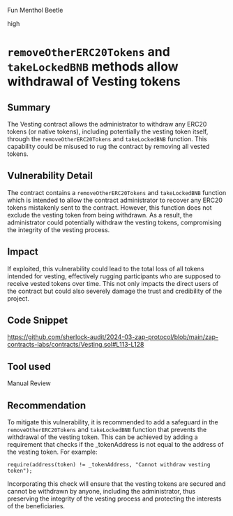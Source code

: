 Fun Menthol Beetle

high

# `removeOtherERC20Tokens` and `takeLockedBNB` methods allow withdrawal of Vesting tokens

## Summary
The Vesting contract allows the administrator to withdraw any ERC20 tokens (or native tokens), including potentially the vesting token itself, through the `removeOtherERC20Tokens` and `takeLockedBNB` function. This capability could be misused to rug the contract by removing all vested tokens.

## Vulnerability Detail
The contract contains a `removeOtherERC20Tokens` and `takeLockedBNB` function which is intended to allow the contract administrator to recover any ERC20 tokens mistakenly sent to the contract. However, this function does not exclude the vesting token from being withdrawn. As a result, the administrator could potentially withdraw the vesting tokens, compromising the integrity of the vesting process.

## Impact
If exploited, this vulnerability could lead to the total loss of all tokens intended for vesting, effectively rugging participants who are supposed to receive vested tokens over time. This not only impacts the direct users of the contract but could also severely damage the trust and credibility of the project.

## Code Snippet
https://github.com/sherlock-audit/2024-03-zap-protocol/blob/main/zap-contracts-labs/contracts/Vesting.sol#L113-L128

## Tool used

Manual Review

## Recommendation
To mitigate this vulnerability, it is recommended to add a safeguard in the `removeOtherERC20Tokens` and `takeLockedBNB` function that prevents the withdrawal of the vesting token. This can be achieved by adding a requirement that checks if the _tokenAddress is not equal to the address of the vesting token. For example:
```solidity
require(address(token) != _tokenAddress, "Cannot withdraw vesting token");
```
Incorporating this check will ensure that the vesting tokens are secured and cannot be withdrawn by anyone, including the administrator, thus preserving the integrity of the vesting process and protecting the interests of the beneficiaries.
